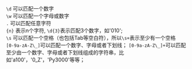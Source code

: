 `\d` 可以匹配一个数字  
`\w` 可以匹配一个字母或数字  
`.` 可以匹配任意字符  
`{n}` 表示n个字符, `\d{3}`表示匹配3个数字，如'010';  
`\s` 可以匹配一个空格（也包括Tab等空白符），所以`\s+`表示至少有一个空格  
`[0-9a-zA-Z\_]`可以匹配一个数字、字母或者下划线；
`[0-9a-zA-Z\_]+`可以匹配至少由一个数字、字母或者下划线组成的字符串，比如'a100'，'0_Z'，'Py3000'等等；
